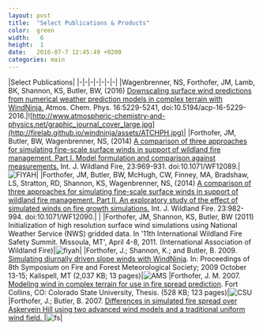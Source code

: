 ```yaml
---
layout: post
title:  "Select Publications & Products"
color:  green
width:   6 
height:  1
date:   2016-07-7 12:45:49 +0200
categories: main
---
```


|Select Publications|
|-|-|-|-|-|-|-|
|Wagenbrenner, NS, Forthofer, JM, Lamb, BK, Shannon, KS, Butler, BW, (2016) [Downscaling surface wind predictions from numerical weather prediction models in complex terrain with WindNinja.](http://www.atmos-chem-phys.net/16/5229/2016/acp-16-5229-2016.pdf) Atmos. Chem. Phys. 16:5229-5241, doi:10.5194/acp-16-5229-2016.|![http://www.atmospheric-chemistry-and-physics.net/graphic_journal_cover_large.jpg](http://firelab.github.io/windninja/assets/ATCHPH.jpg)|
|Forthofer, JM, Butler, BW, Wagenbrenner, NS, (2014) [A comparison of three approaches for simulating fine-scale surface winds in support of wildland fire management. Part I. Model formulation and comparison against measurements.](http://www.fs.fed.us/rm/pubs_other/rmrs_2014_forthofer_j001.pdf) Int. J. Wildland Fire, 23:969-931. doi:10.1071/WF12089.|![FIYAH](http://firelab.github.io/windninja/assets/IJWF.png)|
|Forthofer, JM, Butler, BW, McHugh, CW, Finney, MA, Bradshaw, LS, Stratton, RD, Shannon, KS, Wagenbrenner, NS, (2014) [A comparison of three approaches for simulating fine-scale surface winds in support of wildland fire management. Part II. An exploratory study of the effect of simulated winds on fire growth simulations.](https://www.researchgate.net/publication/264824467_A_comparison_of_three_approaches_for_simulating_fine-scale_surface_winds_in_support_of_wildland_fire_management_Part_II_An_exploratory_study_of_the_effect_of_simulated_winds_on_fire_growth_simulations) Int. J. Wildland Fire. 23:982-994. doi:10.1071/WF12090.| |
|Forthofer, JM, Shannon, KS, Butler, BW (2011) Initialization of high resolution surface wind simulations using National Weather Service (NWS) gridded data. In '11th International Wildland Fire Safety Summit. Missoula, MT', April 4-8, 2011. (International Association of Wildland Fire)|![fiyah](https://research.cnr.ncsu.edu/blogs/firechasers/files/2011/11/IAWF.jpg)|
|Forthofer, J.; Shannon, K.; and Butler, B. 2009. [Simulating diurnally driven slope winds with WindNinja](https://ams.confex.com/ams/8Fire/techprogram/paper_156275.htm). In: Proceedings of 8th Symposium on Fire and Forest Meteorological Society; 2009 October 13-15; Kalispell, MT (2,037 KB; 13 pages)|![AMS](https://wattsupwiththat.files.wordpress.com/2011/06/amsseal-blue1.jpg)
|Forthofer, J. M. 2007. [Modeling wind in complex terrain for use in fire spread prediction](http://firelab.org/document/forthofer-thesis). Fort Collins, CO: Colorado State University, Thesis. (528 KB; 123 pages)|![CSU](http://webcom.colostate.edu/csuramclub/files/2014/10/rams.png)
|Forthofer, J.; Butler, B. 2007. [Differences in simulated fire spread over Askervein Hill using two advanced wind models and a traditional uniform wind field. ](http://www.fs.fed.us/rm/pubs/rmrs_p046/rmrs_p046_123_127.pdf)|![fs](https://upload.wikimedia.org/wikipedia/commons/thumb/3/30/ForestServiceLogoOfficial.svg/2000px-ForestServiceLogoOfficial.svg.png)|




